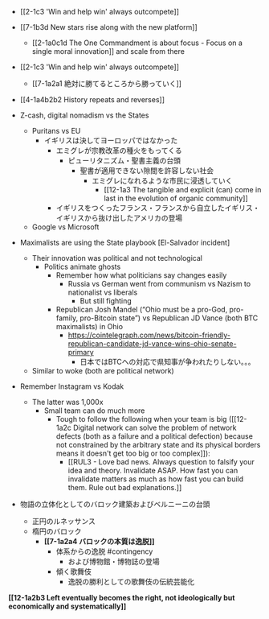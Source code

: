 - [[2-1c3 'Win and help win' always outcompete]]

- [[7-1b3d New stars rise along with the new platform]]
	- [[2-1a0c1d The One Commandment is about focus - Focus on a single moral innovation]] and scale from there

- [[2-1c3 'Win and help win' always outcompete]]
	- [[7-1a2a1 絶対に勝てるところから勝っていく]]

- [[4-1a4b2b2 History repeats and reverses]]
- Z-cash, digital nomadism vs the States
	- Puritans vs EU
		- イギリスは決してヨーロッパではなかった
			- エミグレが宗教改革の種火をもってくる
				- ピューリタニズム・聖書主義の台頭
					- 聖書が適用できない隙間を許容しない社会
						- エミグレになれるような市民に浸透していく
							- [[12-1a3 The tangible and explicit (can) come in last in the evolution of organic community]]
			- イギリスをつくったフランス・フランスから自立したイギリス・イギリスから抜け出したアメリカの登場
	- Google vs Microsoft
- Maximalists are using the State playbook [El-Salvador incident]
	- Their innovation was political and not technological
		- Politics animate ghosts
			- Remember how what politicians say changes easily
				- Russia vs German went from communism vs Nazism to nationalist vs liberals
					- But still fighting
			- Republican Josh Mandel (“Ohio must be a pro-God, pro-family, pro-Bitcoin state”) vs Republican JD Vance (both BTC maximalists) in Ohio
				- https://cointelegraph.com/news/bitcoin-friendly-republican-candidate-jd-vance-wins-ohio-senate-primary
					- 日本ではBTCへの対応で県知事が争われたりしない。。。
	- Similar to woke (both are political network)
- Remember Instagram vs Kodak
	- The latter was 1,000x
		- Small team can do much more
			- Tough to follow the following when your team is big ([[12-1a2c Digital network can solve the problem of network defects (both as a failure and a political defection) because not constrained by the arbitrary state and its physical borders means it doesn't get too big or too complex]]):
				- [[RUL3 - Love bad news. Always question to falsify your idea and theory. Invalidate ASAP. How fast you can invalidate matters as much as how fast you can build them. Rule out bad explanations.]]
- 物語の立体化としてのバロック建築およびベルニーニの台頭
	- 正円のルネッサンス
	- 楕円のバロック
		- **[[7-1a2a4 バロックの本質は逸脱]]** 
			- 体系からの逸脱 #contingency
				- および博物館・博物誌の登場 
			- 傾く歌舞伎
				- 逸脱の勝利としての歌舞伎の伝統芸能化

**[[12-1a2b3 Left eventually becomes the right, not ideologically but economically and systematically]]**

